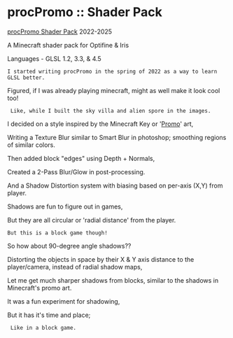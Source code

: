 # procPromo :: Shader Pack

[procPromo Shader Pack](https://github.com/ProcStack/procPromo_ShaderPack) 2022-2025
    
A Minecraft shader pack for Optifine & Iris
    
Languages - GLSL 1.2, 3.3, & 4.5

    I started writing procPromo in the spring of 2022 as a way to learn GLSL better.
    
   Figured, if I was already playing minecraft, might as well make it look cool too!
    
     Like, while I built the sky villa and alien spore in the images.

I decided on a style inspired by the Minecraft Key or '[Promo](https://www.minecraft.net/content/dam/games/minecraft/key-art/CC-Part%20I-Announce-Header.jpg)' art,
    
   Writing a Texture Blur similar to Smart Blur in photoshop; smoothing regions of similar colors.
    
   Then added block "edges" using Depth + Normals,
    
   Created a 2-Pass Blur/Glow in post-processing.
    
   And a Shadow Distortion system with biasing based on per-axis (X,Y) from player.

Shadows are fun to figure out in games,
    
   But they are all circular or 'radial distance' from the player.

    But this is a block game though!
    
So how about 90-degree angle shadows??

 Distorting the objects in space by their X & Y axis distance to the player/camera, instead of radial shadow maps,
    
   Let me get much sharper shadows from blocks, similar to the shadows in Minecraft's promo art.

 It was a fun experiment for shadowing,
    
   But it has it's time and place;
    
     Like in a block game.